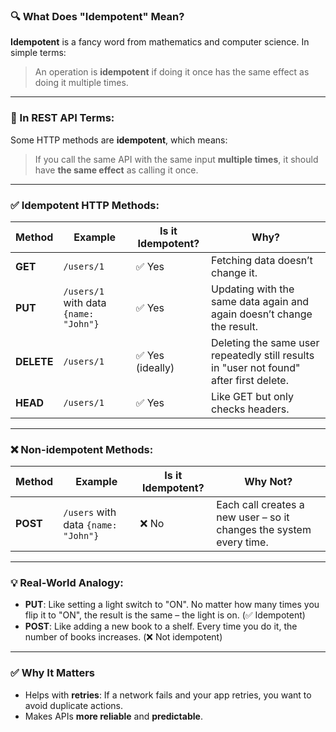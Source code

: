 ### 🔍 What Does "Idempotent" Mean?

**Idempotent** is a fancy word from mathematics and computer science. In simple terms:

> An operation is **idempotent** if doing it once has the same effect as doing it multiple times.

---

### 🚀 In REST API Terms:

Some HTTP methods are **idempotent**, which means:

> If you call the same API with the same input **multiple times**, it should have **the same effect** as calling it once.

---

### ✅ Idempotent HTTP Methods:

| Method     | Example                               | Is it Idempotent? | Why?                                                                                    |
| ---------- | ------------------------------------- | ----------------- | --------------------------------------------------------------------------------------- |
| **GET**    | `/users/1`                            | ✅ Yes             | Fetching data doesn’t change it.                                                        |
| **PUT**    | `/users/1` with data `{name: "John"}` | ✅ Yes             | Updating with the same data again and again doesn’t change the result.                  |
| **DELETE** | `/users/1`                            | ✅ Yes (ideally)   | Deleting the same user repeatedly still results in "user not found" after first delete. |
| **HEAD**   | `/users/1`                            | ✅ Yes             | Like GET but only checks headers.                                                       |

---

### ❌ Non-idempotent Methods:

| Method   | Example                             | Is it Idempotent? | Why Not?                                                            |
| -------- | ----------------------------------- | ----------------- | ------------------------------------------------------------------- |
| **POST** | `/users` with data `{name: "John"}` | ❌ No              | Each call creates a new user – so it changes the system every time. |

---

### 💡 Real-World Analogy:

* **PUT**: Like setting a light switch to "ON". No matter how many times you flip it to "ON", the result is the same – the light is on. (✅ Idempotent)
* **POST**: Like adding a new book to a shelf. Every time you do it, the number of books increases. (❌ Not idempotent)

---

### ✅ Why It Matters

* Helps with **retries**: If a network fails and your app retries, you want to avoid duplicate actions.
* Makes APIs **more reliable** and **predictable**.


